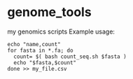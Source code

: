 # genome_tools
my genomics scripts
Example usage: 

```
echo "name,count"
for fasta in *.fa; do
  count= $( bash count_seq.sh $fasta )
  echo "$fasta,$count"
done >> my_file.csv
```

